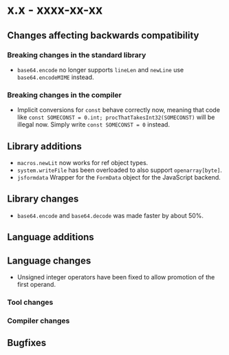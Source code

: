 # x.x - xxxx-xx-xx


## Changes affecting backwards compatibility



### Breaking changes in the standard library

- `base64.encode` no longer supports `lineLen` and `newLine` use `base64.encodeMIME` instead.


### Breaking changes in the compiler

- Implicit conversions for `const` behave correctly now, meaning that code like `const SOMECONST = 0.int; procThatTakesInt32(SOMECONST)` will be illegal now.
  Simply write `const SOMECONST = 0` instead.


## Library additions

- `macros.newLit` now works for ref object types.
- `system.writeFile` has been overloaded to also support `openarray[byte]`.
- `jsformdata` Wrapper for the `FormData` object for the JavaScript backend.

## Library changes

- `base64.encode` and `base64.decode` was made faster by about 50%.


## Language additions



## Language changes

- Unsigned integer operators have been fixed to allow promotion of the first operand.


### Tool changes



### Compiler changes




## Bugfixes

